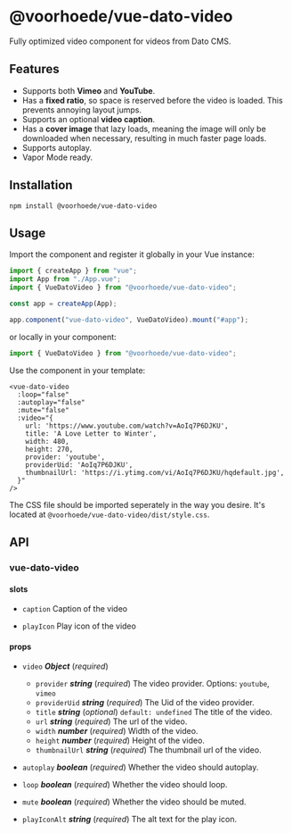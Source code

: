 # @voorhoede/vue-dato-video

Fully optimized video component for videos from Dato CMS.

## Features

- Supports both **Vimeo** and **YouTube**.
- Has a **fixed ratio**, so space is reserved before the video is loaded. This prevents annoying layout jumps.
- Supports an optional **video caption**.
- Has a **cover image** that lazy loads, meaning the image will only be downloaded when necessary, resulting in much faster page loads.
- Supports autoplay.
- Vapor Mode ready.

## Installation

```
npm install @voorhoede/vue-dato-video
```

## Usage

Import the component and register it globally in your Vue instance:

```js
import { createApp } from "vue";
import App from "./App.vue";
import { VueDatoVideo } from "@voorhoede/vue-dato-video";

const app = createApp(App);

app.component("vue-dato-video", VueDatoVideo).mount("#app");
```

or locally in your component:

```js
import { VueDatoVideo } from "@voorhoede/vue-dato-video";
```

Use the component in your template:

```vue
<vue-dato-video
  :loop="false"
  :autoplay="false"
  :mute="false"
  :video="{
    url: 'https://www.youtube.com/watch?v=AoIq7P6DJKU',
    title: 'A Love Letter to Winter',
    width: 480,
    height: 270,
    provider: 'youtube',
    providerUid: 'AoIq7P6DJKU',
    thumbnailUrl: 'https://i.ytimg.com/vi/AoIq7P6DJKU/hqdefault.jpg',
  }"
/>
```

The CSS file should be imported seperately in the way you desire. It's located at `@voorhoede/vue-dato-video/dist/style.css`.

## API

### vue-dato-video

#### slots

- `caption` Caption of the video

- `playIcon` Play icon of the video

#### props

- `video` **_Object_** (_required_)

  - `provider` **_string_** (_required_)
    The video provider. Options: `youtube`, `vimeo`
  - `providerUid` **_string_** (_required_)
    The Uid of the video provider.
  - `title` **_string_** (_optional_) `default: undefined`
    The title of the video.
  - `url` **_string_** (_required_)
    The url of the video.
  - `width` **_number_** (_required_)
    Width of the video.
  - `height` **_number_** (_required_)
    Height of the video.
  - `thumbnailUrl` **_string_** (_required_)
    The thumbnail url of the video.

- `autoplay` **_boolean_** (_required_)
  Whether the video should autoplay.

- `loop` **_boolean_** (_required_)
  Whether the video should loop.

- `mute` **_boolean_** (_required_)
  Whether the video should be muted.

- `playIconAlt` **_string_** (_required_)
  The alt text for the play icon.
